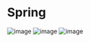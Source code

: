 # Spring
![image](https://github.com/kawtare12/Spring/assets/120519708/67d627a7-5a4a-4c8d-8a39-b8ef18885929)
![image](https://github.com/kawtare12/Spring/assets/120519708/492e5408-f499-413e-bb22-9e91ed865ab6)
![image](https://github.com/kawtare12/Spring/assets/120519708/7c2a3b27-e9ab-4e9c-9c90-df85d2693b6a)


